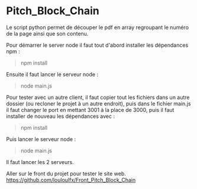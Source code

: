 # Pitch_Block_Chain

Le script python permet de découper le pdf en array regroupant le numéro de la page ainsi que son contenu.

Pour démarrer le server node il faut tout d'abord installer les dépendances npm :

> npm install

Ensuite il faut lancer le serveur node :

> node main.js

Pour tester avec un autre client, il faut copier tout les fichiers dans un autre dossier (ou recloner le projet à un autre endroit), puis dans le fichier main.js il faut changer le port en mettant 3001 à la place de 3000, puis il faut installer de nouveau les dépendances avec :

> npm install

Puis lancer le serveur node :

> node main.js

Il faut lancer les 2 serveurs.

Aller sur le front du projet pour tester le site web.
https://github.com/louloulfx/Front_Pitch_Block_Chain
